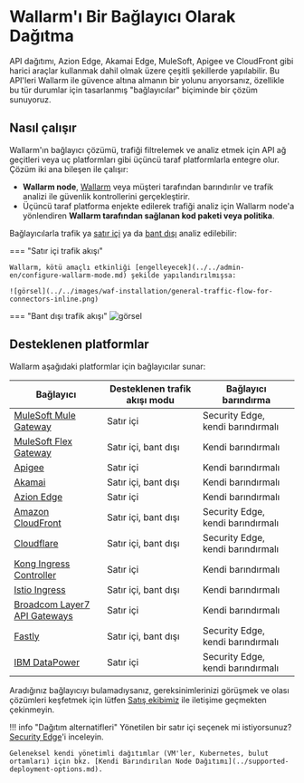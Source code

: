 # Wallarm'ı Bir Bağlayıcı Olarak Dağıtma

API dağıtımı, Azion Edge, Akamai Edge, MuleSoft, Apigee ve CloudFront gibi harici araçlar kullanmak dahil olmak üzere çeşitli şekillerde yapılabilir. Bu API'leri Wallarm ile güvence altına almanın bir yolunu arıyorsanız, özellikle bu tür durumlar için tasarlanmış "bağlayıcılar" biçiminde bir çözüm sunuyoruz.

## Nasıl çalışır

Wallarm'ın bağlayıcı çözümü, trafiği filtrelemek ve analiz etmek için API ağ geçitleri veya uç platformları gibi üçüncü taraf platformlarla entegre olur. Çözüm iki ana bileşen ile çalışır:

* **Wallarm node**, [Wallarm](../security-edge/se-connector.md) veya müşteri tarafından barındırılır ve trafik analizi ile güvenlik kontrollerini gerçekleştirir.
* Üçüncü taraf platforma enjekte edilerek trafiği analiz için Wallarm node'a yönlendiren **Wallarm tarafından sağlanan kod paketi veya politika**.

Bağlayıcılarla trafik ya [satır içi](../inline/overview.md) ya da [bant dışı](../oob/overview.md) analiz edilebilir:

=== "Satır içi trafik akışı"

    Wallarm, kötü amaçlı etkinliği [engelleyecek](../../admin-en/configure-wallarm-mode.md) şekilde yapılandırılmışsa:

    ![görsel](../../images/waf-installation/general-traffic-flow-for-connectors-inline.png)
=== "Bant dışı trafik akışı"
    ![görsel](../../images/waf-installation/general-traffic-flow-for-connectors-oob.png)

## Desteklenen platformlar

Wallarm aşağıdaki platformlar için bağlayıcılar sunar:

| Bağlayıcı | Desteklenen trafik akışı modu | Bağlayıcı barındırma |
| --- | ---- | ---- |
| [MuleSoft Mule Gateway](mulesoft.md) | Satır içi | Security Edge, kendi barındırmalı |
| [MuleSoft Flex Gateway](mulesoft-flex.md) | Satır içi, bant dışı | Kendi barındırmalı |
| [Apigee](apigee.md) | Satır içi |Kendi barındırmalı |
| [Akamai](akamai-edgeworkers.md) | Satır içi, bant dışı |Kendi barındırmalı |
| [Azion Edge](azion-edge.md) | Satır içi |Kendi barındırmalı |
| [Amazon CloudFront](aws-lambda.md) | Satır içi, bant dışı | Security Edge, kendi barındırmalı |
| [Cloudflare](cloudflare.md) | Satır içi, bant dışı | Security Edge, kendi barındırmalı |
| [Kong Ingress Controller](kong-api-gateway.md) | Satır içi | Kendi barındırmalı |
| [Istio Ingress](istio.md) | Satır içi, bant dışı | Kendi barındırmalı |
| [Broadcom Layer7 API Gateways](layer7-api-gateway.md) | Satır içi | Kendi barındırmalı |
| [Fastly](fastly.md) | Satır içi, bant dışı | Security Edge, kendi barındırmalı |
| [IBM DataPower](ibm-api-connect.md) | Satır içi | Security Edge, kendi barındırmalı |

Aradığınız bağlayıcıyı bulamadıysanız, gereksinimlerinizi görüşmek ve olası çözümleri keşfetmek için lütfen [Satış ekibimiz](mailto:sales@wallarm.com) ile iletişime geçmekten çekinmeyin.

!!! info "Dağıtım alternatifleri"
    Yönetilen bir satır içi seçenek mi istiyorsunuz? [Security Edge](../security-edge/overview.md)'i inceleyin.

    Geleneksel kendi yönetimli dağıtımlar (VM'ler, Kubernetes, bulut ortamları) için bkz. [Kendi Barındırılan Node Dağıtımı](../supported-deployment-options.md).